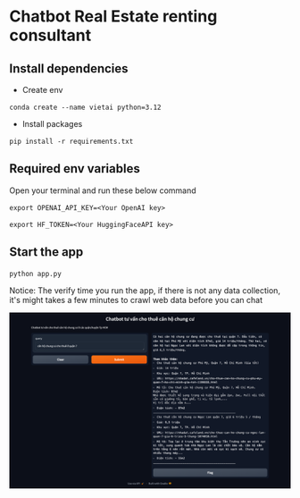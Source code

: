 # Chatbot Real Estate renting consultant 

## Install dependencies

- Create env

```
conda create --name vietai python=3.12
```

- Install packages

```
pip install -r requirements.txt
```

## Required env variables

Open your terminal and run these below command

```
export OPENAI_API_KEY=<Your OpenAI key>
```


```
export HF_TOKEN=<Your HuggingFaceAPI key>
```

## Start the app

```
python app.py
```

Notice: The verify time you run the app, if there is not any data collection, it's might takes a few minutes to crawl web data before you can chat

![Alt text](./demo.png "")